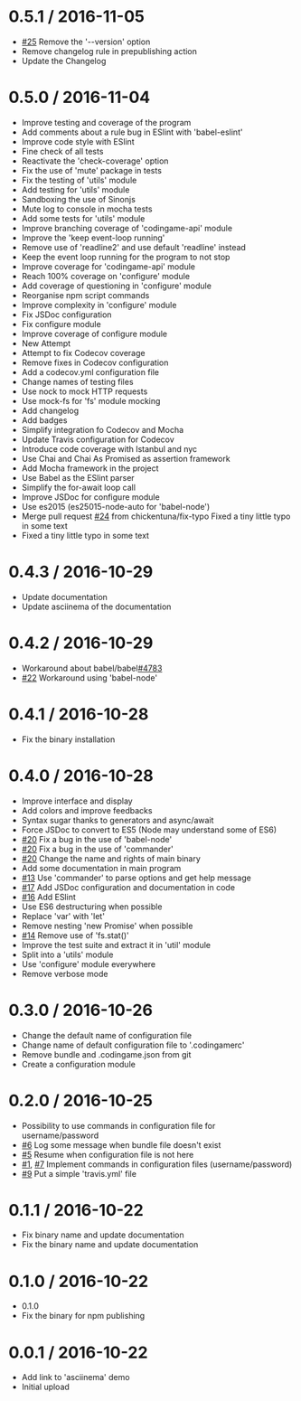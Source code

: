 0.5.1 / 2016-11-05
==================

  * [#25](https://github.com/woshilapin/codingame-connector/issues/25) Remove the '--version' option
  * Remove changelog rule in prepublishing action
  * Update the Changelog

0.5.0 / 2016-11-04
==================

  * Improve testing and coverage of the program
  * Add comments about a rule bug in ESlint with 'babel-eslint'
  * Improve code style with ESlint
  * Fine check of all tests
  * Reactivate the 'check-coverage' option
  * Fix the use of 'mute' package in tests
  * Fix the testing of 'utils' module
  * Add testing for 'utils' module
  * Sandboxing the use of Sinonjs
  * Mute log to console in mocha tests
  * Add some tests for 'utils' module
  * Improve branching coverage of 'codingame-api' module
  * Improve the 'keep event-loop running'
  * Remove use of 'readline2' and use default 'readline' instead
  * Keep the event loop running for the program to not stop
  * Improve coverage for 'codingame-api' module
  * Reach 100% coverage on 'configure' module
  * Add coverage of questioning in 'configure' module
  * Reorganise npm script commands
  * Improve complexity in 'configure' module
  * Fix JSDoc configuration
  * Fix configure module
  * Improve coverage of configure module
  * New Attempt
  * Attempt to fix Codecov coverage
  * Remove fixes in Codecov configuration
  * Add a codecov.yml configuration file
  * Change names of testing files
  * Use nock to mock HTTP requests
  * Use mock-fs for 'fs' module mocking
  * Add changelog
  * Add badges
  * Simplify integration fo Codecov and Mocha
  * Update Travis configuration for Codecov
  * Introduce code coverage with Istanbul and nyc
  * Use Chai and Chai As Promised as assertion framework
  * Add Mocha framework in the project
  * Use Babel as the ESlint parser
  * Simplify the for-await loop call
  * Improve JSDoc for configure module
  * Use es2015 (es25015-node-auto for 'babel-node')
  * Merge pull request [#24](https://github.com/woshilapin/codingame-connector/issues/24) from chickentuna/fix-typo
    Fixed a tiny little typo in some text
  * Fixed a tiny little typo in some text

0.4.3 / 2016-10-29
==================

  * Update documentation
  * Update asciinema of the documentation

0.4.2 / 2016-10-29
==================

  * Workaround about babel/babel[#4783](https://github.com/woshilapin/codingame-connector/issues/4783)
  * [#22](https://github.com/woshilapin/codingame-connector/issues/22) Workaround using 'babel-node'

0.4.1 / 2016-10-28
==================

  * Fix the binary installation

0.4.0 / 2016-10-28
==================

  * Improve interface and display
  * Add colors and improve feedbacks
  * Syntax sugar thanks to generators and async/await
  * Force JSDoc to convert to ES5 (Node may understand some of ES6)
  * [#20](https://github.com/woshilapin/codingame-connector/issues/20) Fix a bug in the use of 'babel-node'
  * [#20](https://github.com/woshilapin/codingame-connector/issues/20) Fix a bug in the use of 'commander'
  * [#20](https://github.com/woshilapin/codingame-connector/issues/20) Change the name and rights of main binary
  * Add some documentation in main program
  * [#13](https://github.com/woshilapin/codingame-connector/issues/13) Use 'commander' to parse options and get help message
  * [#17](https://github.com/woshilapin/codingame-connector/issues/17) Add JSDoc configuration and documentation in code
  * [#16](https://github.com/woshilapin/codingame-connector/issues/16) Add ESlint
  * Use ES6 destructuring when possible
  * Replace 'var' with 'let'
  * Remove nesting 'new Promise' when possible
  * [#14](https://github.com/woshilapin/codingame-connector/issues/14) Remove use of 'fs.stat()'
  * Improve the test suite and extract it in 'util' module
  * Split into a 'utils' module
  * Use 'configure' module everywhere
  * Remove verbose mode

0.3.0 / 2016-10-26
==================

  * Change the default name of configuration file
  * Change name of default configuration file to '.codingamerc'
  * Remove bundle and .codingame.json from git
  * Create a configuration module

0.2.0 / 2016-10-25
==================

  * Possibility to use commands in configuration file for username/password
  * [#6](https://github.com/woshilapin/codingame-connector/issues/6) Log some message when bundle file doesn't exist
  * [#5](https://github.com/woshilapin/codingame-connector/issues/5) Resume when configuration file is not here
  * [#1](https://github.com/woshilapin/codingame-connector/issues/1), [#7](https://github.com/woshilapin/codingame-connector/issues/7) Implement commands in configuration files (username/password)
  * [#9](https://github.com/woshilapin/codingame-connector/issues/9) Put a simple 'travis.yml' file

0.1.1 / 2016-10-22
==================

  * Fix binary name and update documentation
  * Fix the binary name and update documentation

0.1.0 / 2016-10-22
==================

  * 0.1.0
  * Fix the binary for npm publishing

0.0.1 / 2016-10-22
==================

  * Add link to 'asciinema' demo
  * Initial upload
